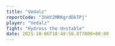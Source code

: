 ```yaml
---
title: "Vedalz"
reportCode: "3hHY2MRKgrdDkTPj"
player: "Vedalz"
fight: "Hydross the Unstable"
date: 2021-10-06T18:48:50.877000+00:00
---
```

